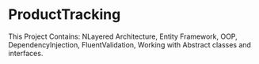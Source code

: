 # ProductTracking
This Project Contains:
NLayered Architecture, Entity Framework, OOP, DependencyInjection, FluentValidation, Working with Abstract classes and interfaces.
